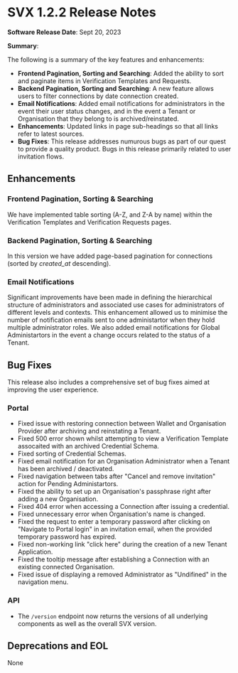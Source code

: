# SVX 1.2.2 Release Notes

**Software Release Date**: Sept 20, 2023

**Summary**:

The following is a summary of the key features and enhancements:

* **Frontend Pagination, Sorting and Searching**: Added the ability to sort and paginate items in Verification Templates and Requests.
* **Backend Pagination, Sorting and Searching**: A new feature allows users to filter connections by date connection created.
* **Email Notifications**: Added email notifications for administrators in the event their user status changes, and in the event a Tenant or Organisation that they belong to is archived/reinstated. 
* **Enhancements**: Updated links in page sub-headings so that all links refer to latest sources.
* **Bug Fixes**: This release addresses numurous bugs as part of our quest to provide a quality product. Bugs in this release primarily related to user invitation flows.

## Enhancements

### Frontend Pagination, Sorting & Searching

We have implemented table sorting (A-Z, and Z-A by name) within the Verification Templates and Verification Requests pages.

### Backend Pagination, Sorting & Searching

In this version we have added page-based pagination for connections (sorted by *created_at* descending). 

### Email Notifications

Significant improvements have been made in defining the hierarchical structure of administrators and associated use cases for administrators of different levels and contexts. This enhancement allowed us to minimise the number of notification emails sent to one administartor when they hold multiple administrator roles. 
We also added email notifications for Global Administartors in the event a change occurs related to the status of a Tenant. 

## Bug Fixes

This release also includes a comprehensive set of bug fixes aimed at improving the user experience.

### Portal

* Fixed issue with restoring connection between Wallet and Organisation Provider after archiving and reinstating a Tenant.
* Fixed 500 error shown whilst attempting to view a Verification Template assocaited with an archived Credential Schema.
* Fixed sorting of Credential Schemas.
* Fixed email notification for an Organisation Administrator when a Tenant has been archived / deactivated.
* Fixed navigation between tabs after "Cancel and remove invitation" action for Pending Administartors.
* Fixed the ability to set up an Organisation's passphrase right after adding a new Organisation.
* Fixed 404 error when accessing a Connection after issuing a credential.
* Fixed unnecessary error when Organisation's name is changed.
* Fixed the request to enter a temporary password after clicking on "Navigate to Portal login" in an invitation email, when the provided temporary password has expired.
* Fixed non-working link "click here" during the creation of a new Tenant Application.
* Fixed the tooltip message after establishing a Connection with an existing connected Organisation.
* Fixed issue of displaying a removed Administrator as "Undifined" in the navigation menu.

### API

* The `/version` endpoint now returns the versions of all underlying components as well as the overall SVX version.

## Deprecations and EOL

None
